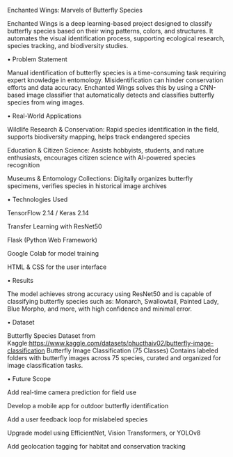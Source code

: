 Enchanted Wings: Marvels of Butterfly Species

Enchanted Wings is a deep learning-based project designed to classify butterfly species based on their wing patterns, colors, and structures. It automates the visual identification process, supporting ecological research, species tracking, and biodiversity studies.



• Problem Statement


Manual identification of butterfly species is a time-consuming task requiring expert knowledge in entomology. Misidentification can hinder conservation efforts and data accuracy. Enchanted Wings solves this by using a CNN-based image classifier that automatically detects and classifies butterfly species from wing images.



• Real-World Applications

Wildlife Research & Conservation: Rapid species identification in the field, supports biodiversity mapping, helps track endangered species

Education & Citizen Science: Assists hobbyists, students, and nature enthusiasts, encourages citizen science with AI-powered species recognition

Museums & Entomology Collections: Digitally organizes butterfly specimens, verifies species in historical image archives





• Technologies Used

TensorFlow 2.14 / Keras 2.14

Transfer Learning with ResNet50

Flask (Python Web Framework)

Google Colab for model training

HTML & CSS for the user interface





• Results


The model achieves strong accuracy using ResNet50 and is capable of classifying butterfly species such as: Monarch, Swallowtail, Painted Lady, Blue Morpho, and more, with high confidence and minimal error.



• Dataset


Butterfly Species Dataset from Kaggle:https://www.kaggle.com/datasets/phucthaiv02/butterfly-image-classification
Butterfly Image Classification (75 Classes)
Contains labeled folders with butterfly images across 75 species, curated and organized for image classification tasks.




• Future Scope

Add real-time camera prediction for field use

Develop a mobile app for outdoor butterfly identification

Add a user feedback loop for mislabeled species

Upgrade model using EfficientNet, Vision Transformers, or YOLOv8

Add geolocation tagging for habitat and conservation tracking



